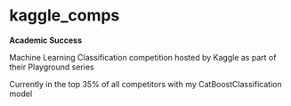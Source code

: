 # kaggle_comps

**Academic Success**

Machine Learning Classification competition hosted by Kaggle as part of their Playground series

Currently in the top 35% of all competitors with my CatBoostClassification model
